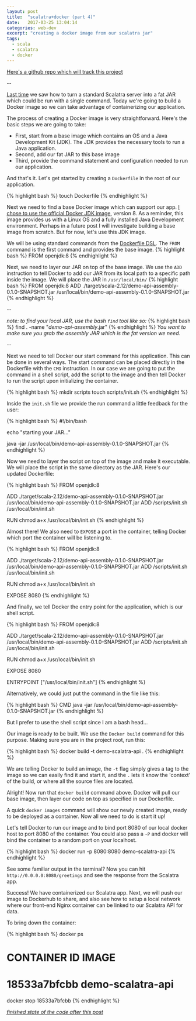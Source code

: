 ```yaml
---
layout: post
title:  "scalatra+docker (part 4)"
date:   2017-03-25 13:04:14
categories: web-dev
excerpt: "creating a docker image from our scalatra jar"
tags:
  - scala
  - scalatra
  - docker
---
```


[Here's a github repo which will track this project](https://github.com/lombardo-chcg/scalatra-docker)

--

[Last time](/web-dev/2017/03/19/scalatra+docker-(part-3).html) we saw how to turn a standard Scalatra server into a fat JAR which could be run with a single command.  Today we're going to build a Docker image so we can take advantage of containerizing our application.

The process of creating a Docker image is very straightforward.  Here's the basic steps we are going to take:

* First, start from a base image which contains an OS and a Java Development Kit (JDK).  The JDK provides the necessary tools to run a Java application.
* Second, add our fat JAR to this base image
* Third, provide the command statement and configuration needed to run our application.

And that's it. Let's get started by creating a `Dockerfile` in the root of our application.

{% highlight bash %}
touch Dockerfile
{% endhighlight %}

Next we need to find a base Docker image which can support our app.  [I chose to use the official Docker JDK image](https://hub.docker.com/_/openjdk/), version 8.  As a reminder, this image provides us with a Linux OS and a fully installed Java Development environment.  Perhaps in a future post I will investigate building a base image from scratch.  But for now, let's use this JDK image.

We will be using standard commands from the [Dockerfile DSL](https://docs.docker.com/engine/reference/builder/#from).  The `FROM` command is the first command and provides the base image.
{% highlight bash %}
FROM openjdk:8
{% endhighlight %}

Next, we need to layer our JAR on top of the base image.  We use the `ADD` instruction to tell Docker to add our JAR from its local path to a specific path inside the image.  We will place the JAR in  `/usr/local/bin/`
{% highlight bash %}
FROM openjdk:8
ADD ./target/scala-2.12/demo-api-assembly-0.1.0-SNAPSHOT.jar /usr/local/bin/demo-api-assembly-0.1.0-SNAPSHOT.jar
{% endhighlight %}

--

*note: to find your local JAR, use the bash `find` tool like so:*
{% highlight bash %}
find . -name "*demo-api-assembly*.jar"
{% endhighlight %}
*You want to make sure you grab the assembly JAR which is the fat version we need.*

--

Next we need to tell Docker our start command for this application.  This can be done in several ways.  The start command can be placed directly in the Dockerfile with the `CMD` instruction.  In our case we are going to put the command in a shell script, add the script to the image and then tell Docker to run the script upon initializing the container.

{% highlight bash %}
mkdir scripts
touch scripts/init.sh
{% endhighlight %}

Inside the `init.sh` file we provide the run command a little feedback for the user:

{% highlight bash %}
#!/bin/bash

echo "starting your JAR..."

java -jar /usr/local/bin/demo-api-assembly-0.1.0-SNAPSHOT.jar
{% endhighlight %}

Now we need to layer the script on top of the image and make it executable.  We will place the script in the same directory as the JAR.  Here's our updated Dockerfile:

{% highlight bash %}
FROM openjdk:8

ADD ./target/scala-2.12/demo-api-assembly-0.1.0-SNAPSHOT.jar /usr/local/bin/demo-api-assembly-0.1.0-SNAPSHOT.jar
ADD /scripts/init.sh /usr/local/bin/init.sh

RUN chmod a+x /usr/local/bin/init.sh
{% endhighlight %}

Almost there!  We also need to `EXPOSE` a port in the container, telling Docker which port the container will be listening to.

{% highlight bash %}
FROM openjdk:8

ADD ./target/scala-2.12/demo-api-assembly-0.1.0-SNAPSHOT.jar /usr/local/bin/demo-api-assembly-0.1.0-SNAPSHOT.jar
ADD /scripts/init.sh /usr/local/bin/init.sh

RUN chmod a+x /usr/local/bin/init.sh

EXPOSE 8080
{% endhighlight %}

And finally, we tell Docker the entry point for the application, which is our shell script.

{% highlight bash %}
FROM openjdk:8

ADD ./target/scala-2.12/demo-api-assembly-0.1.0-SNAPSHOT.jar /usr/local/bin/demo-api-assembly-0.1.0-SNAPSHOT.jar
ADD /scripts/init.sh /usr/local/bin/init.sh

RUN chmod a+x /usr/local/bin/init.sh

EXPOSE 8080

ENTRYPOINT ["/usr/local/bin/init.sh"]
{% endhighlight %}

Alternatively, we could just put the command in the file like this:

{% highlight bash %}
CMD java -jar /usr/local/bin/demo-api-assembly-0.1.0-SNAPSHOT.jar
{% endhighlight %}

But I prefer to use the shell script since I am a bash head...

Our image is ready to be built.  We use the  `Docker build` command for this purpose.  Making sure you are in the project root, run this:

{% highlight bash %}
docker build -t demo-scalatra-api .
{% endhighlight %}

We are telling Docker to build an image, the `-t` flag simply gives a tag to the image so we can easily find it and start it, and the `.` lets it know the 'context' of the build, or where all the source files are located.

Alright!  Now run that `docker build` command above.  Docker will pull our base image, then layer our code on top as specified in our Dockerfile.

A quick `docker images` command will show our newly created image, ready to be deployed as a container.  Now all we need to do is start it up!

Let's tell Docker to run our image and to bind port 8080 of our local docker host to port 8080 of the container.  You could also pass a `-P` and docker will bind the container to a random port on your localhost.  

{% highlight bash %}
docker run -p 8080:8080 demo-scalatra-api
{% endhighlight %}

See some familiar output in the terminal?  Now you can hit `http://0.0.0.0:8080/greetings` and see the response from the Scalatra app.  

Success!  We have containerized our Scalatra app.  Next, we will push our image to Dockerhub to share, and also see how to setup a local network where our front-end Nginx container can be linked to our Scalatra API for data.

To bring down the container:

{% highlight bash %}
docker ps
# CONTAINER ID        IMAGE
# 18533a7bfcbb        demo-scalatra-api

docker stop 18533a7bfcbb
{% endhighlight %}

[*finished state of the code after this post*](https://github.com/lombardo-chcg/scalatra-docker/commit/efd09e7e12365b431eb50490d500067f9e4764a7)
